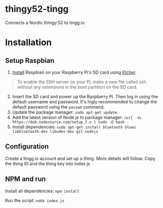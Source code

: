 # thingy52-tingg
Connects a Nordic thingy:52 to tingg.io

# Installation

## Setup Raspbian
1. [Install](https://www.raspberrypi.org/documentation/installation/installing-images/README.md) Raspbian on your Raspberry Pi's SD card using [Etcher](https://etcher.io/).
> To enable the SSH server on your Pi, make a new file called ssh without any extensions in the boot partition on the SD card.

2. Insert the SD card and power up the Raspberry Pi. Then log in using the default username and password. It's higly recommended to change the default password using the `passwd` command.
3. Update the package manager: `sudo apt-get update`.
4. Add the latest version of Node.js to package manager: `curl -sL https://deb.nodesource.com/setup_7.x | sudo -E bash -`
5. Install dependencies: `sudo apt-get install bluetooth bluez libbluetooth-dev libudev-dev git nodejs`

## Configuration

Create a tingg.io account and set up a thing. More details will follow.
Copy the thing ID and the thing key into index.js

## NPM and run  

Install all dependencies:
`npm install`

Run the script: `node index.js`
